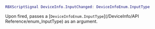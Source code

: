 ```lua
RBXScriptSignal DeviceInfo.InputChanged: DeviceInfoEnum.InputType
```

Upon fired, passes a [``DeviceInfoEnum.InputType``](/DeviceInfo/API Reference/enum_InputType) as an argument.